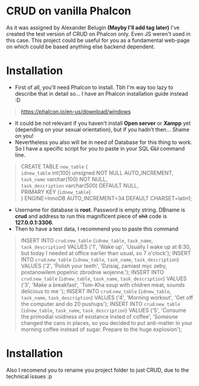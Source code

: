 # CRUD on vanilla  Phalcon

As it was assigned by Alexander Belugin **(Mayby I'll add tag later)** I've created the test version of CRUD on Phalcon only. Even JS weren't used in this case. This project could be useful for you as a fundamental web-page on which could be based anything else backend dependent.


# Installation

- First of all, you'll need Phalcon to install. 
Tbh I'm way too lazy to describe that in detail so... I have an Phalcon installation guide instead :D 
 >https://phalcon.io/en-us/download/windows
 
 - It could be not relevant if you haven't install **Open server** or **Xampp** yet (depending on your sexual orientation), but if you hadn't then... Shame on you!
 - Nevertheless you also will be in need of Database for this thing to work. So I have a specific script for you to paste in your SQL ~~CLI~~ command line. 
 >CREATE TABLE `new_table` (  
`idnew_table` int(100) unsigned NOT NULL AUTO_INCREMENT,  
`task_name` varchar(100) NOT NULL,  
`task_description` varchar(500) DEFAULT NULL,  
PRIMARY KEY (`idnew_table`)  
) ENGINE=InnoDB AUTO_INCREMENT=34 DEFAULT CHARSET=latin1;

- Username for database is **root**. Password is empty string. DBname is **crud** and address to run this magnificent piece of ~~shit~~  code is **127.0.0.1:3306**.
- Then to have a test data, I recommend you to paste this command
>INSERT INTO `crud`.`new_table` (`idnew_table`, `task_name`, `task_description`) VALUES ('1', 'Wake up', 'Usually I wake up at 8:30, but today I needed at office earlier than usual, so 7 o\'clock');
INSERT INTO `crud`.`new_table` (`idnew_table`, `task_name`, `task_description`) VALUES ('2', 'Polish your teeth', 'Dzisiaj, zamiast myc zeby, postanowilem popelnic zbrodnie wojenne.');
INSERT INTO `crud`.`new_table` (`idnew_table`, `task_name`, `task_description`) VALUES ('3', 'Make a breakfast', 'Tom-Kha soup with chidren meat, sounds delicious to me ');
INSERT INTO `crud`.`new_table` (`idnew_table`, `task_name`, `task_description`) VALUES ('4', 'Morning workout', 'Get off the computer and do 20 pushups');
INSERT INTO `crud`.`new_table` (`idnew_table`, `task_name`, `task_description`) VALUES ('5', 'Consume the primodial voidness of existance insted of coffee', 'Someone changed the cans in places, so you decided to put anti-matter in your morning coffee instead of sugar. Prepare to the huge explosion');

# Installation
Also I recomend you to rename you project folder to just CRUD, due to the technical issues :p
